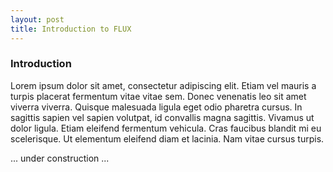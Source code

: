 ```yaml
---
layout: post
title: Introduction to FLUX
---
```


### Introduction

Lorem ipsum dolor sit amet, consectetur adipiscing elit. Etiam vel mauris a turpis placerat fermentum vitae vitae sem. Donec venenatis leo sit amet viverra viverra. Quisque malesuada ligula eget odio pharetra cursus. In sagittis sapien vel sapien volutpat, id convallis magna sagittis. Vivamus ut dolor ligula. Etiam eleifend fermentum vehicula. Cras faucibus blandit mi eu scelerisque. Ut elementum eleifend diam et lacinia. Nam vitae cursus turpis.

... under construction ...
